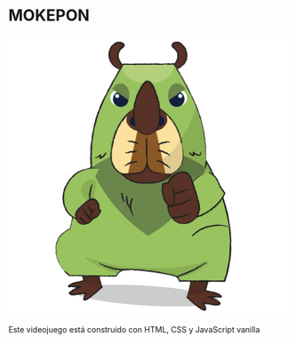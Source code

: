 <h1 style = "align:center"> MOKEPON </h1>

<span style = "align:center, width:200px">![personaje Capipepo ](./public/img/mokepons_mokepon_capipepo_attack.png)</span>

<p>Este videojuego está construido con HTML, CSS y JavaScript vanilla</p>